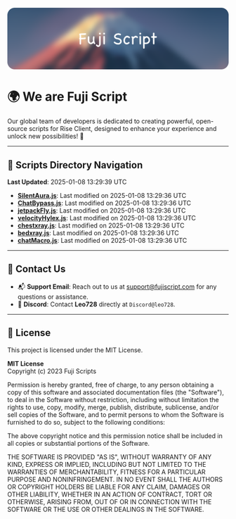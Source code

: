 ![Banner](.github/b.webp)

# 🌍 **We are Fuji Script**

Our global team of developers is dedicated to creating powerful, open-source scripts for Rise Client, designed to enhance your experience and unlock new possibilities! 🌟

---
<!-- SCRIPTS_NAVIGATION_START -->
## 📂 **Scripts Directory Navigation**

**Last Updated**: 2025-01-08 13:29:39 UTC

- **[SilentAura.js](scripts/SilentAura.js)**: Last modified on 2025-01-08 13:29:36 UTC
- **[ChatBypass.js](scripts/ChatBypass.js)**: Last modified on 2025-01-08 13:29:36 UTC
- **[jetpackFly.js](scripts/jetpackFly.js)**: Last modified on 2025-01-08 13:29:36 UTC
- **[velocityHylex.js](scripts/velocityHylex.js)**: Last modified on 2025-01-08 13:29:36 UTC
- **[chestxray.js](scripts/chestxray.js)**: Last modified on 2025-01-08 13:29:36 UTC
- **[bedxray.js](scripts/bedxray.js)**: Last modified on 2025-01-08 13:29:36 UTC
- **[chatMacro.js](scripts/chatMacro.js)**: Last modified on 2025-01-08 13:29:36 UTC

<!-- SCRIPTS_NAVIGATION_END -->

---

## 💬 **Contact Us**  
- 📬 **Support Email**: Reach out to us at [support@fujiscript.com](mailto:support@fujiscript.com) for any questions or assistance.  
- 💬 **Discord**: Contact **Leo728** directly at `Discord@leo728`.

---

## 📜 **License**

This project is licensed under the MIT License.  

**MIT License**  
Copyright (c) 2023 Fuji Scripts  

Permission is hereby granted, free of charge, to any person obtaining a copy of this software and associated documentation files (the "Software"), to deal in the Software without restriction, including without limitation the rights to use, copy, modify, merge, publish, distribute, sublicense, and/or sell copies of the Software, and to permit persons to whom the Software is furnished to do so, subject to the following conditions:  

The above copyright notice and this permission notice shall be included in all copies or substantial portions of the Software.  

THE SOFTWARE IS PROVIDED "AS IS", WITHOUT WARRANTY OF ANY KIND, EXPRESS OR IMPLIED, INCLUDING BUT NOT LIMITED TO THE WARRANTIES OF MERCHANTABILITY, FITNESS FOR A PARTICULAR PURPOSE AND NONINFRINGEMENT. IN NO EVENT SHALL THE AUTHORS OR COPYRIGHT HOLDERS BE LIABLE FOR ANY CLAIM, DAMAGES OR OTHER LIABILITY, WHETHER IN AN ACTION OF CONTRACT, TORT OR OTHERWISE, ARISING FROM, OUT OF OR IN CONNECTION WITH THE SOFTWARE OR THE USE OR OTHER DEALINGS IN THE SOFTWARE.  
